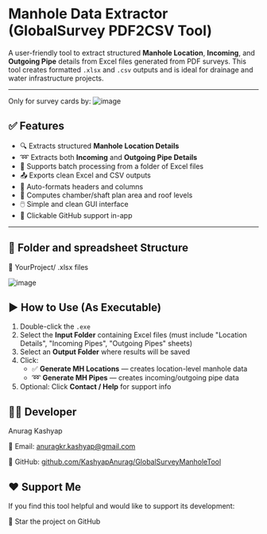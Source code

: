 # Manhole Data Extractor (GlobalSurvey PDF2CSV Tool)

A user-friendly tool to extract structured **Manhole Location**, **Incoming**, and **Outgoing Pipe** details from Excel files generated from PDF surveys. This tool creates formatted `.xlsx` and `.csv` outputs and is ideal for drainage and water infrastructure projects.

---
Only for survey cards by:
![image](https://github.com/user-attachments/assets/ab88c884-422d-417e-9770-9846070d7eb6)

## ✅ Features

- 🔍 Extracts structured **Manhole Location Details**
- ➿ Extracts both **Incoming** and **Outgoing Pipe Details**
- 📁 Supports batch processing from a folder of Excel files
- 📤 Exports clean Excel and CSV outputs
- 🎨 Auto-formats headers and columns
- 🧮 Computes chamber/shaft plan area and roof levels
- 🖱️ Simple and clean GUI interface
- 🔗 Clickable GitHub support in-app

---

## 📂 Folder and spreadsheet Structure
  📁 YourProject/ .xlsx files

  ![image](https://github.com/user-attachments/assets/c97bc360-b42e-4d1f-a60f-dc768b594109)
  



## ▶️ How to Use (As Executable)
1. Double-click the `.exe`
2. Select the **Input Folder** containing Excel files (must include "Location Details", "Incoming Pipes", "Outgoing Pipes" sheets)
3. Select an **Output Folder** where results will be saved
4. Click:
   - ✅ **Generate MH Locations** — creates location-level manhole data
   - ➿ **Generate MH Pipes** — creates incoming/outgoing pipe data
5. Optional: Click **Contact / Help** for support info

## 🧑‍💻 Developer
Anurag Kashyap

📧 Email: anuragkr.kashyap@gmail.com

🔗 GitHub: [github.com/KashyapAnurag/GlobalSurveyManholeTool](https://github.com/KashyapAnurag/GlobalSurveyManholeTool)

## ❤️ Support Me
If you find this tool helpful and would like to support its development:

🌟 Star the project on GitHub
